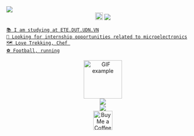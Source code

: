 
<img src="https://readme-typing-svg.herokuapp.com/?font=Righteous&size=35&center=true&vCenter=true&width=1000&height=70&duration=3000&lines=Hi+There!+👋;+I'm+Ba+Thanh;Hardware+Engineering;" />
</h2>

<div align="center">
     <img src="https://user-images.githubusercontent.com/74038190/235223604-c9f38e6d-e9df-4608-abeb-ae7fbdf46bfd.gif"   
       alt="GIF example" style="width: 20px;">  
<a href="https://drive.google.com/file/d/1W2GvcFcE9MdL7xer8dMYxeRDiicRkNqa/view?usp=sharing" target="_blank">
     <img src="https://img.shields.io/badge/CV Nguyen Ba Thanh-808080?style=for-the-badge&logoColor=white" target="_blank" /> 
</div>

```
📚 I am studying at ETE.DUT.UDN.VN
🔧 Looking for internship opportunities related to microelectronics
🗺 Love Trekking, Chef 
️⚽ Football, running
```

<div align="center">
       <img src="https://user-images.githubusercontent.com/74038190/212284100-561aa473-3905-4a80-b561-0d28506553ee.gif"   
       alt="GIF example" style="width:100;">  
</div>  

<div align="center">
     <a href="https://beacons.ai/bathanh0309" target="_blank">
     <img src="https://img.shields.io/badge/My memories⌛-808080?style=for-the-badge&logoColor=white" target="_blank" />  </a> 
     </div>

 <div align="center">       
     <a    href="https://drive.google.com/drive/folders/16SKT1RGw4aA7DBIhNqv73GJ5IANRuQse?usp=drive_link" target="_blank">
      <img src="https://img.shields.io/badge/Research with me🔎-808080?style=for-the-badge&logoColor=white" target="_blank" />  </a>   
</div>  


<div align="center">  
  <a href='https://drive.google.com/file/d/1vr_itUlary8sRufgbF8mKlrpiMlAw9ge/view?usp=drive_link' target='_blank' style="text-decoration: none; border: none;">  
    <img height='50' style='border:0px;height:50px;' src='https://storage.ko-fi.com/cdn/kofi1.png?v=3' border='0' alt='Buy Me a Coffee at ko-fi.com' />  
  </a>  
</div>
